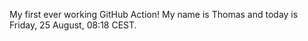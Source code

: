 My first ever working GitHub Action!
My name is Thomas and today is Friday, 25 August, 08:18 CEST. 
